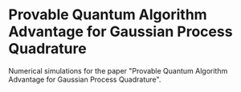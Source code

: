 # Provable Quantum Algorithm Advantage for Gaussian Process Quadrature

Numerical simulations for the paper "Provable Quantum Algorithm Advantage for Gaussian Process Quadrature".
